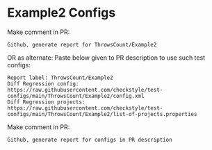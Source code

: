 # Example2 Configs
Make comment in PR:
```
Github, generate report for ThrowsCount/Example2
```
OR as alternate:
Paste below given to PR description to use such test configs:
```
Report label: ThrowsCount/Example2
Diff Regression config: https://raw.githubusercontent.com/checkstyle/test-configs/main/ThrowsCount/Example2/config.xml
Diff Regression projects: https://raw.githubusercontent.com/checkstyle/test-configs/main/ThrowsCount/Example2/list-of-projects.properties
```
Make comment in PR:
```
Github, generate report for configs in PR description
```
